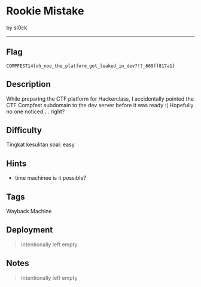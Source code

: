 # Rookie Mistake

by sl0ck

---

## Flag

```
COMPFEST14{oh_noo_the_platform_got_leaked_in_dev?!?_669ff817a1}
```

## Description
While preparing the CTF platform for Hackerclass, I accidentally pointed the CTF Compfest subdomain to the dev server before it was ready :( Hopefully no one noticed.... right?

## Difficulty
Tingkat kesulitan soal: easy

## Hints
* time machinee is it possible?

## Tags
Wayback Machine

## Deployment
> Intentionally left empty

## Notes
> Intentionally left empty
